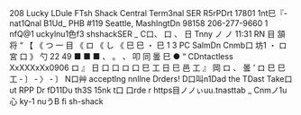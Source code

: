 208 Lucky LDule FTsh Shack Central Term3nal SER R5rPDrt 17801 1nt巳『-nat1Qnal B1Ud_ PHB #119 Seattle, MashlngtDn 98158 206-277-9660 1 nfQ@1 uckylnu1色f3 shshackSER _ C口、 口 、 日 Tnny ノ ノ 11:31 RN 目 頷 将 “ 【 《 つ 一 目 《 ロ 《 し 《 巳 巳 ・ 巳 1 3 PC SalmDn Cnmb口 坊1 ・ ロ 宮 口 》 勺 22 49 ■ ■ ■ 、 。 、 叩 同 曇 巳 ● “ CDntactless XxXXXxXx0906 ロ 』 日 口 口 ロ 口 巳 工 日 巳 邑 工 』 岡 ロ 、 曇 ’ ロ 巳 巳 工 ‐ 〕 ‐ 〉 ‐ 〕 N口艸 acceptlng nnllne Drders! D口叫n1Dad the TDast Take口ut RPP Dr fD11Du th3S 15nk t口 口rde r https目ノノぃuu.tnasttab _ Cnmノ1u心 ky-1 nuうB fi sh-shack
